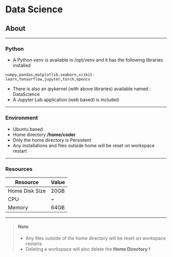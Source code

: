 # Data Science

## About
---
### Python
- A Python venv is available in /opt/venv and it has the following libraries installed
```
numpy,pandas,matplotlib,seaborn,scikit-learn,tensorflow,jupyter,torch,opencv
```
- There is also an ipykernel (with above libraries) available named : DataScience
- A Jupyter Lab application (web based) is included
---
### Environment
- Ubuntu based
- Home directory **/home/coder**
- Only the home directory is Persistent
- Any installations and files outside home will be reset on workspace restart
---
### Resources

| Resource       | Value |
| -------------- | ----- |
| Home Disk Size | 20GB  |
| CPU            | ~     |
| Memory         | 64GB  |

---
> #### Note
> - Any files outside of the home directory will be reset on workspace restarts
> - Deleting a workspace will also delete the **Home Directory !**
